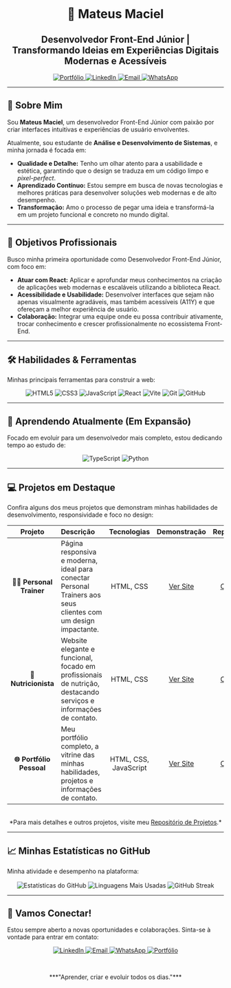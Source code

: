 <div align="center">
  <h1>👋 Mateus Maciel</h1>
  <h2>Desenvolvedor Front-End Júnior | Transformando Ideias em Experiências Digitais Modernas e Acessíveis</h2>
  
  <p>
    <a href="https://mateusmacielrj.github.io/portifolio-mateus/" target="_blank">
      <img src="https://img.shields.io/badge/Portfólio-000000?style=for-the-badge&logo=google-chrome&logoColor=white" alt="Portfólio">
    </a>
    <a href="https://www.linkedin.com/in/mateus-maciel-815b11303/" target="_blank">
      <img src="https://img.shields.io/badge/LinkedIn-0077B5?style=for-the-badge&logo=linkedin&logoColor=white" alt="LinkedIn">
    </a>
    <a href="mailto:mateusmacielrj@gmail.com">
      <img src="https://img.shields.io/badge/Email-D14836?style=for-the-badge&logo=gmail&logoColor=white" alt="Email">
    </a>
    <a href="https://wa.me/5521965890511" target="_blank">
      <img src="https://img.shields.io/badge/WhatsApp-25D366?style=for-the-badge&logo=whatsapp&logoColor=white" alt="WhatsApp">
    </a>
  </p>
</div>

---

## 🚀 Sobre Mim
Sou **Mateus Maciel**, um desenvolvedor Front-End Júnior com paixão por criar interfaces intuitivas e experiências de usuário envolventes.

Atualmente, sou estudante de **Análise e Desenvolvimento de Sistemas**, e minha jornada é focada em:
* **Qualidade e Detalhe:** Tenho um olhar atento para a usabilidade e estética, garantindo que o design se traduza em um código limpo e *pixel-perfect*.
* **Aprendizado Contínuo:** Estou sempre em busca de novas tecnologias e melhores práticas para desenvolver soluções web modernas e de alto desempenho.
* **Transformação:** Amo o processo de pegar uma ideia e transformá-la em um projeto funcional e concreto no mundo digital.

---

## 🎯 Objetivos Profissionais
Busco minha primeira oportunidade como Desenvolvedor Front-End Júnior, com foco em:

* **Atuar com React:** Aplicar e aprofundar meus conhecimentos na criação de aplicações web modernas e escaláveis utilizando a biblioteca React.
* **Acessibilidade e Usabilidade:** Desenvolver interfaces que sejam não apenas visualmente agradáveis, mas também acessíveis (A11Y) e que ofereçam a melhor experiência de usuário.
* **Colaboração:** Integrar uma equipe onde eu possa contribuir ativamente, trocar conhecimento e crescer profissionalmente no ecossistema Front-End.

---

## 🛠️ Habilidades & Ferramentas
Minhas principais ferramentas para construir a web:

<p align="center">
  <img src="https://img.shields.io/badge/HTML5-E34F26?style=for-the-badge&logo=html5&logoColor=white" alt="HTML5">
  <img src="https://img.shields.io/badge/CSS3-1572B6?style=for-the-badge&logo=css3&logoColor=white" alt="CSS3">
  <img src="https://img.shields.io/badge/JavaScript-F7DF1E?style=for-the-badge&logo=javascript&logoColor=black" alt="JavaScript">
  
  <img src="https://img.shields.io/badge/React-20232A?style=for-the-badge&logo=react&logoColor=61DAFB" alt="React">
  
  <img src="https://img.shields.io/badge/Vite-646CFF?style=for-the-badge&logo=vite&logoColor=white" alt="Vite">

  <img src="https://img.shields.io/badge/Git-F05032?style=for-the-badge&logo=git&logoColor=white" alt="Git">
  <img src="https://img.shields.io/badge/GitHub-100000?style=for-the-badge&logo=github&logoColor=white" alt="GitHub">
</p>

---

## 🧠 Aprendendo Atualmente (Em Expansão)
Focado em evoluir para um desenvolvedor mais completo, estou dedicando tempo ao estudo de:

<p align="center">
  <img src="https://img.shields.io/badge/TypeScript-3178C6?style=for-the-badge&logo=typescript&logoColor=white" alt="TypeScript">
  <img src="https://img.shields.io/badge/Python-3776AB?style=for-the-badge&logo=python&logoColor=white" alt="Python">
</p>

---

## 💻 Projetos em Destaque
Confira alguns dos meus projetos que demonstram minhas habilidades de desenvolvimento, responsividade e foco no design:

| Projeto | Descrição | Tecnologias | Demonstração | Repositório |
| :---: | :--- | :---: | :---: | :---: |
| **🏋️‍♂️ Personal Trainer** | Página responsiva e moderna, ideal para conectar Personal Trainers aos seus clientes com um design impactante. | HTML, CSS | [Ver Site](https://mateusmacielrj.github.io/projeto-leo/) | [Código](https://github.com/MateusMacielrj/projeto-leo) |
| **🥗 Nutricionista** | Website elegante e funcional, focado em profissionais de nutrição, destacando serviços e informações de contato. | HTML, CSS | [Ver Site](https://mateusmacielrj.github.io/projeto-nutricionista/) | [Código](https://github.com/MateusMacielrj/projeto-nutricionista) |
| **🌐 Portfólio Pessoal** | Meu portfólio completo, a vitrine das minhas habilidades, projetos e informações de contato. | HTML, CSS, JavaScript | [Ver Site](https://mateusmacielrj.github.io/portifolio-mateus/) | [Código](https://github.com/MateusMacielrj/portifolio-mateus) |

<br>
<div align="center">
  *Para mais detalhes e outros projetos, visite meu <a href="https://github.com/MateusMacielrj?tab=repositories" target="_blank">Repositório de Projetos</a>.*
</div>

---

## 📈 Minhas Estatísticas no GitHub
Minha atividade e desempenho na plataforma:

<p align="center">
  <img align="center" src="https://github-readme-stats.vercel.app/api?username=MateusMacielrj&show_icons=true&theme=tokyonight&hide_border=true&border_radius=8&title_color=61DAFB&icon_color=61DAFB&text_color=FFFFFF&count_private=true" alt="Estatísticas do GitHub"/>
  
  <img align="center" src="https://github-readme-stats.vercel.app/api/top-langs/?username=MateusMacielrj&layout=compact&theme=tokyonight&hide_border=true&border_radius=8&title_color=61DAFB&text_color=FFFFFF" alt="Linguagens Mais Usadas"/>
  
  <img align="center" src="https://github-readme-streak-stats.herokuapp.com/?user=MateusMacielrj&theme=tokyonight&hide_border=true&date_format=j%20M%5B%20Y%5D&title_color=61DAFB&ring_color=61DAFB" alt="GitHub Streak"/>
</p>

---

## 🤝 Vamos Conectar!
Estou sempre aberto a novas oportunidades e colaborações. Sinta-se à vontade para entrar em contato:

<p align="center">
  <a href="https://www.linkedin.com/in/mateus-maciel-815b11303/" target="_blank">
    <img src="https://img.shields.io/badge/-LinkedIn-%230077B5?style=for-the-badge&logo=linkedin&logoColor=white" alt="LinkedIn">
  </a>
  <a href="mailto:mateusmacielrj@gmail.com">
    <img src="https://img.shields.io/badge/-Email-D14836?style=for-the-badge&logo=gmail&logoColor=white" alt="Email">
  </a>
  <a href="https://wa.me/5521965890511" target="_blank">
    <img src="https://img.shields.io/badge/-WhatsApp-25D366?style=for-the-badge&logo=whatsapp&logoColor=white" alt="WhatsApp">
  </a>
  <a href="https://mateusmacielrj.github.io/portifolio-mateus/" target="_blank">
    <img src="https://img.shields.io/badge/-Portfólio-000000?style=for-the-badge&logo=google-chrome&logoColor=white" alt="Portfólio">
  </a>
</p>

<br>

<p align="center">
  ***"Aprender, criar e evoluir todos os dias."***
</p>
